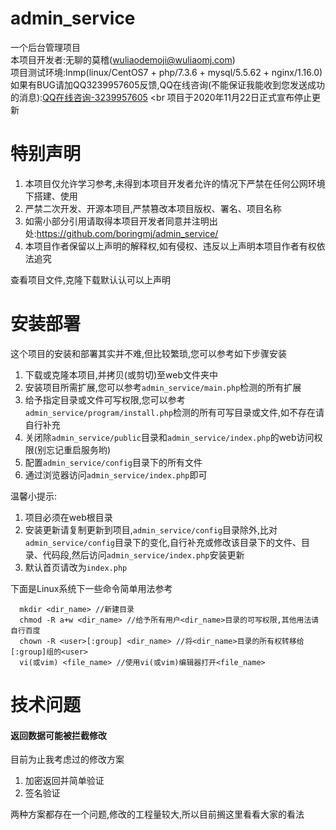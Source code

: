 # admin_service
一个后台管理项目 <br>
本项目开发者:无聊的莫稽(wuliaodemoji@wuliaomj.com) <br>
项目测试环境:lnmp(linux/CentOS7 + php/7.3.6 + mysql/5.5.62 + nginx/1.16.0) <br>
如果有BUG请加QQ3239957605反馈,QQ在线咨询(不能保证我能收到您发送成功的消息):[QQ在线咨询-3239957605](https://wpa.qq.com/msgrd?v=3&uin=3239957605&site=qq&menu=yes&from=message&isappinstalled=0) <br
项目于2020年11月22日正式宣布停止更新

# 特别声明
1. 本项目仅允许学习参考,未得到本项目开发者允许的情况下严禁在任何公网环境下搭建、使用
2. 严禁二次开发、开源本项目,严禁篡改本项目版权、署名、项目名称
3. 如需小部分引用请取得本项目开发者同意并注明出处:https://github.com/boringmj/admin_service/
4. 本项目作者保留以上声明的解释权,如有侵权、违反以上声明本项目作者有权依法追究

查看项目文件,克隆下载默认认可以上声明

# 安装部署
这个项目的安装和部署其实并不难,但比较繁琐,您可以参考如下步骤安装
1. 下载或克隆本项目,并拷贝(或剪切)至web文件夹中
2. 安装项目所需扩展,您可以参考`admin_service/main.php`检测的所有扩展
3. 给予指定目录或文件可写权限,您可以参考`admin_service/program/install.php`检测的所有可写目录或文件,如不存在请自行补充
4. 关闭除`admin_service/public`目录和`admin_service/index.php`的web访问权限(别忘记重启服务哟)
5. 配置`admin_service/config`目录下的所有文件
6. 通过浏览器访问`admin_service/index.php`即可

温馨小提示:
1. 项目必须在web根目录
2. 安装更新请复制更新到项目,`admin_service/config`目录除外,比对`admin_service/config`目录下的变化,自行补充或修改该目录下的文件、目录、代码段,然后访问`admin_service/index.php`安装更新
3. 默认首页请改为`index.php`

下面是Linux系统下一些命令简单用法参考
```
  mkdir <dir_name> //新建目录
  chmod -R a+w <dir_name> //给予所有用户<dir_name>目录的可写权限,其他用法请自行百度
  chown -R <user>[:group] <dir_name> //将<dir_name>目录的所有权转移给[:group]组的<user>
  vi(或vim) <file_name> //使用vi(或vim)编辑器打开<file_name>
 ```

# 技术问题
#### 返回数据可能被拦截修改
目前为止我考虑过的修改方案
1. 加密返回并简单验证
2. 签名验证

两种方案都存在一个问题,修改的工程量较大,所以目前搁这里看看大家的看法
